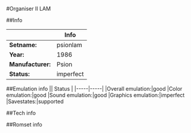 #Organiser II LAM

##Info

||Info|
|-----|-----|
|**Setname:**|psionlam
|**Year:**|1986
|**Manufacturer:**|Psion
|**Status:**|imperfect

##Emulation info
|| Status |
|-----|-----|
|Overall emulation:|good
|Color emulation:|good
|Sound emulation:|good
|Graphics emulation:|imperfect
|Savestates:|supported

##Tech info

##Romset info

<!--- START OF EDITED COMMENT DO NOT TOUCH TEXT ABOVE-->

